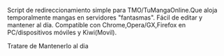 Script de redireccionamiento simple para TMO/TuMangaOnline.Que aloja temporalmente mangas en servidores "fantasmas". Fácil de editar y mantener al día. Compatible con Chrome,Opera/GX,Firefox en PC/dispositivos móviles y Kiwi(Movil).

Tratare de Mantenerlo al dia
